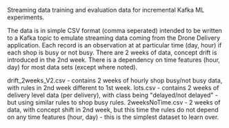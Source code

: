 Streaming data training and evaluation data for incremental Kafka ML experiments. 

The data is in simple CSV format (comma seperated) intended to be written to a Kafka topic to emulate streaming data coming from the Drone Delivery application.
Each record is an observation at at particular time (day, hour) if each shop is busy or not busy. There are 2 weeks of data, concept drift is introduced in the 2nd week. There is a dependency on time features (hour, day) for most data sets (except where noted).

drift_2weeks_V2.csv - contains 2 weeks of hourly shop busy/not busy data, with rules in 2nd week different to 1st week.
lots.csv - contains 2 weeks of delivery level data (per delivery), with class being "delayed/not delayed" - but using similar rules to shop busy rules.
2weeksNoTime.csv - 2 weeks of data, with concept shift in 2nd week, but this time the rules do not depend on any time features (hour, day) - this is the simplest dataset to learn over.
